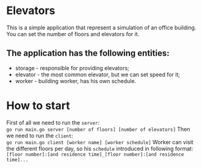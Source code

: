 # Elevators
This is a simple application that represent a simulation of an office building. You can set the number of floors and elevators for it.
## The application has the following entities:
* storage - responsible for providing elevators;
* elevator - the most common elevator, but we can set speed for it;
* worker - building worker, has his own schedule.
# How to start
First of all we need to run the `server`:  
`go run main.go server [number of floors] [number of elevators]`
Then we need to run the `client`:  
`go run main.go client [worker name] [worker schedule]`
Worker can visit the different floors per day, so his `schedule` introduced in following format:  
`[floor number]:[and residence time]_[floor number]:[and residence time]...`
